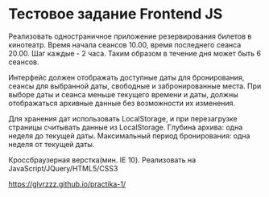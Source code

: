 # Тестовое задание Frontend JS
Реализовать одностраничное приложение резервирования билетов в кинотеатр. Время начала сеансов 10.00, время последнего сеанса 20.00. Шаг каждые - 2 часа. Таким образом в течение дня может быть 6 сеансов.

Интерфейс должен отображать доступные даты для бронирования, сеансы для выбранной даты, свободные и забронированные места. При выборе даты и сеанса меньше текущего времени и даты, должны отображаться архивные данные без возможности их изменения.

Для хранения дат использовать LocalStorage, и при перезагрузке страницы считывать данные из LocalStorage.
Глубина архива: одна неделя до текущей даты. Максимальный период бронирования: одна неделя от текущей даты.

Кроссбраузерная верстка(мин. IE 10).
Реализовать на JavaScript/JQuery/HTML5/CSS3

https://glvrzzz.github.io/practika-1/
